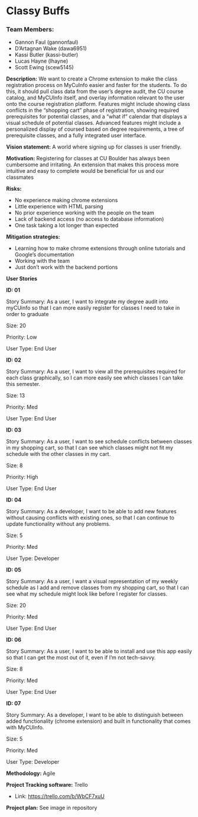 # Classy Buffs

### Team Members:
* Gannon Faul (gannonfaul)
* D’Artagnan Wake (dawa6951)
* Kassi Butler (kassi-butler)
* Lucas Hayne (lhayne)
* Scott Ewing (scew5145)

**Description:** We want to create a Chrome extension to make the class registration process on MyCuInfo easier and faster for the students. To do this, it should pull class data from the user’s degree audit, the CU course catalog, and MyCUInfo itself, and overlay information relevant to the user onto the course registration platform. Features might include showing class conflicts in the “shopping cart” phase of registration, showing required prerequisites for potential classes, and a “what if” calendar that displays a visual schedule of potential classes. Advanced features might include a personalized display of coursed based on degree requirements, a tree of prerequisite classes, and a fully integrated user interface.

**Vision statement:** A world where signing up for classes is user friendly.

**Motivation:** Registering for classes at CU Boulder has always been cumbersome and irritating. An extension that makes this process more intuitive and easy to complete would be beneficial for us and our classmates

**Risks:** 
* No experience making chrome extensions
* Little experience with HTML parsing
* No prior experience working with the people on the team
* Lack of backend access (no access to database information)
* One task taking a lot longer than expected

**Mitigation strategies:**
* Learning how to make chrome extensions through online tutorials and Google’s documentation
* Working with the team
* Just don’t work with the backend portions

**User Stories**

**ID: 01**

Story Summary: As a user, I want to integrate my degree audit into myCUinfo so that I can more easily register for classes I need to take in order to graduate

Size: 20

Priority: Low

User Type: End User

**ID: 02**

Story Summary: As a user, I want to view all the prerequisites required for each class graphically, so I can more easily see which classes I can take this semester.

Size: 13

Priority: Med

User Type: End User

**ID: 03**

Story Summary: As a user, I want to see schedule conflicts between classes in my shopping cart, so that I can see which classes might not fit my schedule with the other classes in my cart.

Size: 8

Priority: High

User Type: End User

**ID: 04**

Story Summary: As a developer, I want to be able to add new features without causing conflicts with existing ones, so that I can continue 
to update functionality without any problems.

Size: 5

Priority: Med

User Type: Developer

**ID: 05**

Story Summary: As a user, I want a visual representation of my weekly schedule as I add and remove classes from my shopping cart, so that 
I can see what my schedule might look like before I register for classes.

Size: 20

Priority: Med

User Type: End User

**ID: 06**

Story Summary: As a user, I want to be able to install and use this app easily so that I can get the most out of it, even if I’m not tech-savvy.

Size: 8

Priority: Med

User Type: End User


**ID: 07**

Story Summary: As a developer, I want to be able to distinguish between added functionality (chrome extension) and built in functionality 
that comes with MyCUInfo.

Size: 5

Priority: Med

User Type: Developer

**Methodology:** Agile

**Project Tracking software:** Trello
* Link: https://trello.com/b/WbCF7xuU

**Project plan:** See image in repository
